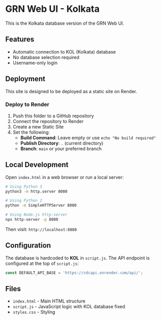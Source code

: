 # GRN Web UI - Kolkata

This is the Kolkata database version of the GRN Web UI.

## Features

- Automatic connection to KOL (Kolkata) database
- No database selection required
- Username-only login

## Deployment

This site is designed to be deployed as a static site on Render.

### Deploy to Render

1. Push this folder to a GitHub repository
2. Connect the repository to Render
3. Create a new Static Site
4. Set the following:
   - **Build Command**: Leave empty or use `echo "No build required"`
   - **Publish Directory**: `.` (current directory)
   - **Branch**: `main` or your preferred branch

## Local Development

Open `index.html` in a web browser or run a local server:

```bash
# Using Python 3
python3 -m http.server 8080

# Using Python 2
python -m SimpleHTTPServer 8080

# Using Node.js http-server
npx http-server -p 8080
```

Then visit: `http://localhost:8080`

## Configuration

The database is hardcoded to **KOL** in `script.js`. The API endpoint is configured at the top of `script.js`:

```javascript
const DEFAULT_API_BASE = 'https://cdcapi.onrender.com/api/';
```

## Files

- `index.html` - Main HTML structure
- `script.js` - JavaScript logic with KOL database fixed
- `styles.css` - Styling

